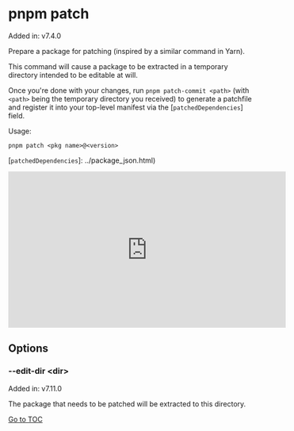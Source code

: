
# pnpm patch <pkg>


Added in: v7.4.0

Prepare a package for patching (inspired by a similar command in Yarn).

This command will cause a package to be extracted in a temporary directory intended to be editable at will.

Once you're done with your changes, run `pnpm patch-commit <path>` (with `<path>` being the temporary directory you received) to generate a patchfile and register it into your top-level manifest via the [`patchedDependencies`] field.

Usage:

```
pnpm patch <pkg name>@<version>
```

[`patchedDependencies`]: ../package_json.html)

<iframe width=560 height=315 src=https://www.youtube-nocookie.com/embed/0GjLqRGRbcY title=The pnpm patch command demo frameborder=0 allow=accelerometer; autoplay; clipboard-write; encrypted-media; gyroscope; picture-in-picture allowfullscreen></iframe>

## Options

### --edit-dir &lt;dir>

Added in: v7.11.0

The package that needs to be patched will be extracted to this directory.

<span style='float: footnote;'><a href="../index.html#toc">Go to TOC</a></span>
